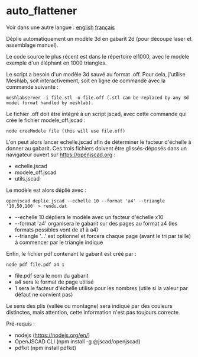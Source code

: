 # auto_flattener
Voir dans une autre langue : [english](https://github.com/gilboonet/auto_flattener/blob/master/README.md) [français](https://github.com/gilboonet/auto_flattener/blob/master/README.fr.md)

Déplie automatiquement un modèle 3d en gabarit 2d (pour découpe laser et assemblage manuel).

Le code source le plus récent est dans le répertoire el1000, avec le modèle exemple d'un éléphant en 1000 triangles.

Le script a besoin d'un modèle 3d sauvé au format .off. Pour cela, j'utilise Meshlab, soit interactivement, soit en ligne de commande avec la commande suivante :
```
meshlabserver -i file.stl -o file.off (.stl can be replaced by any 3d model format handled by meshlab).
```
Le fichier .off doit être intégré à un script jscad, avec cette commande qui crée le fichier modele_off.jscad :
```
node creeModele file (this will use file.off)
```

L'on peut alors lancer echelle.jscad afin de déterminer le facteur d'échelle à donner au gabarit.
Ces trois fichiers doivent être glissés-déposés dans un navigateur ouvert sur https://openjscad.org :
- echelle.jscad
- modele_off.jscad
- utils.jscad


Le modèle est alors déplié avec :
```
openjscad deplie.jscad --echelle 10 --format 'a4' --triangle '10,50,100' > rendu.dat
```
- --echelle 10 dépliera le modèle avec un facteur d'échelle x10
- --format 'a4' organisera le gabarit sur des pages au format a4 (les formats possibles vont de a1 à a4)
- --triangle '...' est optionnel et forcera chaque page (avant le tri par taille) à commencer par le triangle indiqué


Enfin, le fichier pdf contenant le gabarit est créé par :
```
node pdf file.pdf a4 1
```
- file.pdf sera le nom du gabarit
- a4 sera le format de page utilisé
- 1 sera le facteur d'échelle utilisé pour les nombres (utile si la valeur par défaut ne convient pas)

Le sens des plis (vallée ou montagne) sera indiqué par des couleurs distinctes, mais attention, cette information n'est pas toujours correcte.


Pré-requis :
- nodejs (https://nodejs.org/en/)
- OpenJSCAD CLI (npm install -g @jscad/openjscad)
- pdfkit (npm install pdfkit)
